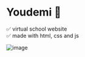 # Youdemi 🏬
✅ virtual school website <br>
✅ made with html, css and js

![image](https://user-images.githubusercontent.com/100095709/204950831-fff6d907-a603-4c22-be50-fffb63cbaf60.png)

